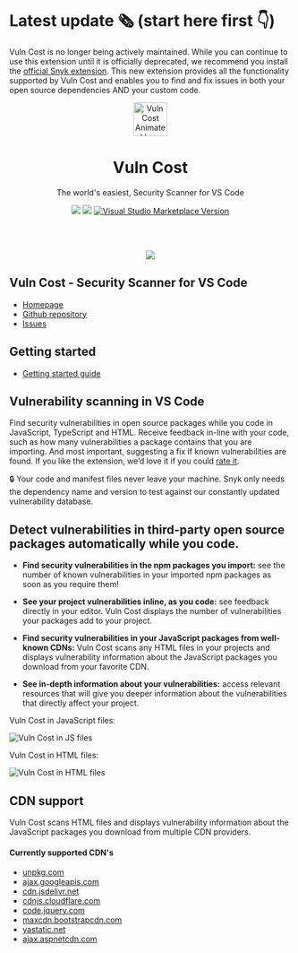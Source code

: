 # Latest update 🗞️ (start here first 👇)
Vuln Cost is no longer being actively maintained. While you can continue to use this extension until it is officially deprecated, we recommend you install the [official Snyk extension](https://marketplace.visualstudio.com/items?itemName=snyk-security.snyk-vulnerability-scanner). This new extension provides all the functionality supported by Vuln Cost and enables you to find and fix issues in both your open source dependencies AND your custom code.

<p align="center"><a href="https://github.com/snyk/vulncost"><img src="https://raw.githubusercontent.com/snyk/vulncost/master/images/vuln_cost_logo_animated.gif" alt="Vuln Cost Animated Logo" height="60"/></a></p>
<h1 align="center">Vuln Cost</h1>
<p align="center">The world's easiest, Security Scanner for VS Code</p>

<p align="center">
	<a href="https://snyk.io/test/github/snyk/vulncost"><img src="https://snyk.io/test/github/snyk/vulncost/badge.svg"/></a>
  <a href="https://marketplace.visualstudio.com/items?itemName=snyk-security.vscode-vuln-cost"><img src="https://vsmarketplacebadge.apphb.com/installs-short/snyk-security.vscode-vuln-cost.svg"/></a>  <a href="https://marketplace.visualstudio.com/items?itemName=snyk-security.vscode-vuln-cost"><img alt="Visual Studio Marketplace Version" src="https://img.shields.io/visual-studio-marketplace/v/snyk-security.vscode-vuln-cost?label=Marketplace&logo=visual-studio-code"></a>

</p><br/><br/>

<p align="center">
  <a href="https://marketplace.visualstudio.com/items?itemName=snyk-security.vscode-vuln-cost"><img src="https://raw.githubusercontent.com/snyk/vulncost/master/images/vulncost.gif"/></a>
</p>

## Vuln Cost - Security Scanner for VS Code

- [Homepage](https://snyk.io/security-scanner-vuln-cost/)
- [Github repository](https://github.com/snyk/vulncost)
- [Issues](https://github.com/snyk/vulncost/issues)

## Getting started
- [Getting started guide](https://github.com/snyk/vulncost/blob/master/GETTING-STARTED.MD)

## Vulnerability scanning in VS Code

Find security vulnerabilities in open source packages while you code in JavaScript, TypeScript and HTML.
Receive feedback in-line with your code, such as how many vulnerabilities a package contains that you are importing. And most important, suggesting a fix if known vulnerabilities are found.
If you like the extension, we’d love it if you could [rate it](https://marketplace.visualstudio.com/items?itemName=snyk-security.vscode-vuln-cost&ssr=false#review-details).

🔒 Your code and manifest files never leave your machine. Snyk only needs the dependency name and version to test against our constantly updated vulnerability database.

## Detect vulnerabilities in third-party open source packages automatically while you code.


- **Find security vulnerabilities in the npm packages you import:** see the number of known vulnerabilities in your imported npm packages as soon as you require them!


- **See your project vulnerabilities inline, as you code:** see feedback directly in your editor. Vuln Cost displays the number of vulnerabilities your packages add to your project.


- **Find security vulnerabilities in your JavaScript packages from well-known CDNs:** Vuln Cost scans any HTML files in your projects and displays vulnerability information about the JavaScript packages you download from your favorite CDN.


- **See in-depth information about your vulnerabilities:** access relevant resources that will give you deeper information about the vulnerabilities that directly affect your project.

Vuln Cost in JavaScript files:

![Vuln Cost in JS files](https://raw.githubusercontent.com/snyk/vulncost/master/images/require.png)

Vuln Cost in HTML files:

![Vuln Cost in HTML files](https://raw.githubusercontent.com/snyk/vulncost/master/images/unpkg.png)

## CDN support
Vuln Cost scans HTML files and displays vulnerability information about the JavaScript packages you download from multiple CDN providers.

#### Currently supported CDN's
- [unpkg.com](https://unpkg.com/)
- [ajax.googleapis.com](https://ajax.googleapis.com)
- [cdn.jsdelivr.net](https://cdn.jsdelivr.net)
- [cdnjs.cloudflare.com](https://cdnjs.cloudflare.com)
- [code.jquery.com](https://code.jquery.com/)
- [maxcdn.bootstrapcdn.com](https://www.bootstrapcdn.com/)
- [yastatic.net](https://yastatic.net/)
- [ajax.aspnetcdn.com](https://ajax.aspnetcdn.com)



